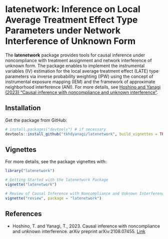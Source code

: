 
<!-- README.md is generated from README.Rmd. Please edit that file -->

# latenetwork: Inference on Local Average Treatment Effect Type Parameters under Network Interference of Unknown Form

<!-- badges: start -->
<!-- badges: end -->

The **latenetwork** package provides tools for causal inference under
noncompliance with treatment assignment and network interference of
unknown form. The package enables to implement the instrumental
variables (IV) estimation for the local average treatment effect (LATE)
type parameters via inverse probability weighting (IPW) using the
concept of instrumental exposure mapping (IEM) and the framework of
approximate neighborhood interference (ANI). For more details, see
[Hoshino and Yanagi (2023) “Causal inference with noncompliance and
unknown interference”](https://doi.org/10.48550/arXiv.2108.07455).

## Installation

Get the package from GitHub:

``` r
# install.packages("devtools") # if necessary
devtools::install_github("tkhdyanagi/latenetwork", build_vignettes = TRUE)
```

## Vignettes

For more details, see the package vignettes with:

``` r
library("latenetwork")

# Getting Started with the latenetwork Package
vignette("latenetwork")

# Review of Causal Inference with Noncompliance and Unknown Interference
vignette("review", package = "latenetwork")
```

## References

- Hoshino, T. and Yanagi, T., 2023. Causal inference with noncompliance
  and unknown interference. arXiv preprint arXiv:2108.07455.
  [Link](https://doi.org/10.48550/arXiv.2108.07455)
